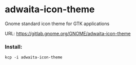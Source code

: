 # adwaita-icon-theme
Gnome standard icon theme for GTK applications

URL: https://gitlab.gnome.org/GNOME/adwaita-icon-theme

### Install:
```
kcp -i adwaita-icon-theme
```
